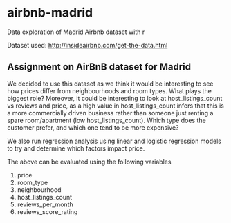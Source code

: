 # airbnb-madrid
Data exploration of Madrid Airbnb dataset with r

Dataset used: http://insideairbnb.com/get-the-data.html

## Assignment on AirBnB dataset for Madrid

We decided to use this dataset as we think it would be interesting to see how prices differ from neighbourhoods and room types. What plays the biggest role? Moreover, it could be interesting to look at host_listings_count vs reviews and price, as a high value in host_listings_count infers that this is a more commercially driven business rather than someone just renting a spare room/apartment (low host_listings_count). Which type does the customer prefer, and which one tend to be more expensive?

We also run regression analysis using linear and logistic regression models to try and determine which factors impact price.

The above can be evaluated using the following variables 
1. price 
2. room_type
3. neighbourhood 
4. host_listings_count 
5. reviews_per_month
6. reviews_score_rating

